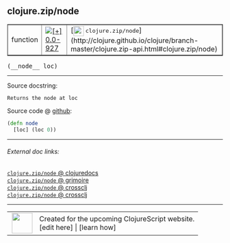 ## clojure.zip/node



 <table border="1">
<tr>
<td>function</td>
<td><a href="https://github.com/cljsinfo/cljs-api-docs/tree/0.0-927"><img valign="middle" alt="[+] 0.0-927" title="Added in 0.0-927" src="https://img.shields.io/badge/+-0.0--927-lightgrey.svg"></a> </td>
<td>
[<img height="24px" valign="middle" src="http://i.imgur.com/1GjPKvB.png"> <samp>clojure.zip/node</samp>](http://clojure.github.io/clojure/branch-master/clojure.zip-api.html#clojure.zip/node)
</td>
</tr>
</table>


 <samp>
(__node__ loc)<br>
</samp>

---





Source docstring:

```
Returns the node at loc
```


Source code @ [github](https://github.com/clojure/clojurescript/blob/r1895/src/cljs/clojure/zip.cljs#L60-L62):

```clj
(defn node
  [loc] (loc 0))
```

<!--
Repo - tag - source tree - lines:

 <pre>
clojurescript @ r1895
└── src
    └── cljs
        └── clojure
            └── <ins>[zip.cljs:60-62](https://github.com/clojure/clojurescript/blob/r1895/src/cljs/clojure/zip.cljs#L60-L62)</ins>
</pre>

-->

---



###### External doc links:

[`clojure.zip/node` @ clojuredocs](http://clojuredocs.org/clojure.zip/node)<br>
[`clojure.zip/node` @ grimoire](http://conj.io/store/v1/org.clojure/clojure/1.7.0-beta3/clj/clojure.zip/node/)<br>
[`clojure.zip/node` @ crossclj](http://crossclj.info/fun/clojure.zip/node.html)<br>
[`clojure.zip/node` @ crossclj](http://crossclj.info/fun/clojure.zip.cljs/node.html)<br>

---

 <table>
<tr><td>
<img valign="middle" align="right" width="48px" src="http://i.imgur.com/Hi20huC.png">
</td><td>
Created for the upcoming ClojureScript website.<br>
[edit here] | [learn how]
</td></tr></table>

[edit here]:https://github.com/cljsinfo/cljs-api-docs/blob/master/cljsdoc/clojure.zip_node.cljsdoc
[learn how]:https://github.com/cljsinfo/cljs-api-docs/wiki/cljsdoc-files

<!--

This information was too distracting to show to readers, but I'll leave it
commented here since it is helpful to:

- pretty-print the data used to generate this document
- and show how to retrieve that data



The API data for this symbol:

```clj
{:ns "clojure.zip",
 :name "node",
 :signature ["[loc]"],
 :history [["+" "0.0-927"]],
 :type "function",
 :full-name-encode "clojure.zip_node",
 :source {:code "(defn node\n  [loc] (loc 0))",
          :title "Source code",
          :repo "clojurescript",
          :tag "r1895",
          :filename "src/cljs/clojure/zip.cljs",
          :lines [60 62]},
 :full-name "clojure.zip/node",
 :clj-symbol "clojure.zip/node",
 :docstring "Returns the node at loc"}

```

Retrieve the API data for this symbol:

```clj
;; from Clojure REPL
(require '[clojure.edn :as edn])
(-> (slurp "https://raw.githubusercontent.com/cljsinfo/cljs-api-docs/catalog/cljs-api.edn")
    (edn/read-string)
    (get-in [:symbols "clojure.zip/node"]))
```

-->
